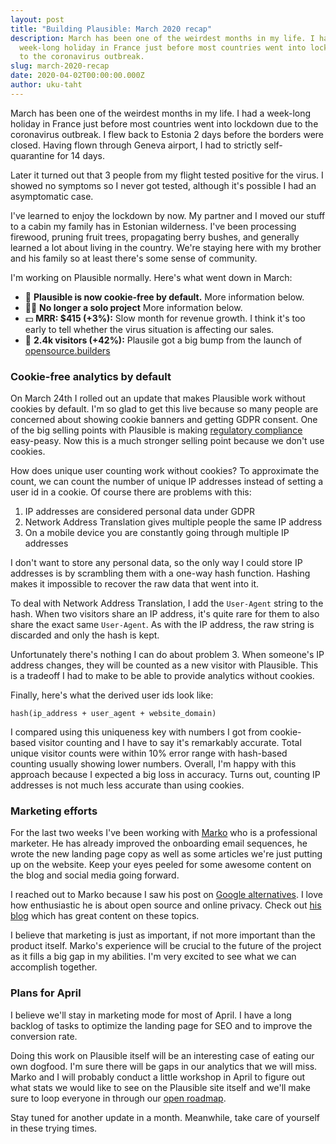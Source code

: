 ```yaml
---
layout: post
title: "Building Plausible: March 2020 recap"
description: March has been one of the weirdest months in my life. I had a
  week-long holiday in France just before most countries went into lockdown due
  to the coronavirus outbreak.
slug: march-2020-recap
date: 2020-04-02T00:00:00.000Z
author: uku-taht
---
```

March has been one of the weirdest months in my life. I had a week-long holiday in France just before most countries went into lockdown due to the coronavirus outbreak. I flew back to Estonia 2 days before the borders were closed. Having flown through Geneva airport, I had to strictly self-quarantine for 14 days.

Later it turned out that 3 people from my flight tested positive for the virus. I showed no symptoms so I never got tested, although it's possible I had an asymptomatic case.

I've learned to enjoy the lockdown by now. My partner and I moved our stuff to a cabin my family has in Estonian wilderness. I've been processing firewood, pruning fruit trees, propagating berry bushes, and generally learned a lot about living in the country. We're staying here with my brother and his family so at least there's some sense of community.

I'm working on Plausible normally. Here's what went down in March:

* 🍪 **Plausible is now cookie-free by default.** More information below.
* 🤜🤛 **No longer a solo project** More information below.
* 💵 **MRR: $415 (+3%):** Slow month for revenue growth. I think it's too early to tell whether the virus situation is affecting
our sales.
* 👩 **2.4k visitors (+42%):** Plausile got a big bump from the launch of [opensource.builders](https://opensource.builders)

### Cookie-free analytics by default

On March 24th I rolled out an update that makes Plausible work without cookies by default. I'm so glad to get this live because so many people are concerned about showing cookie banners and getting GDPR consent. One of the big selling points with Plausible is making [regulatory compliance](https://plausible.io/data-policy) easy-peasy. Now this is a much stronger selling point because we don't use cookies.

How does unique user counting work without cookies? To approximate the count, we can count the number of unique IP addresses instead of setting a user id in a cookie. Of course there are problems with this:

1. IP addresses are considered personal data under GDPR
2. Network Address Translation gives multiple people the same IP address
3. On a mobile device you are constantly going through multiple IP addresses

I don't want to store any personal data, so the only way I could store IP addresses is by scrambling them with a one-way hash function. Hashing makes it impossible to recover the raw data that went into it.

To deal with Network Address Translation, I add the `User-Agent` string to the hash. When two visitors share an IP address, it's quite rare for them to also share the exact same `User-Agent`. As with the IP address, the raw string is discarded and only the hash is kept.

Unfortunately there's nothing I can do about problem 3. When someone's IP address changes, they will be counted as a new visitor with Plausible. This is a tradeoff I had to make to be able to provide analytics without cookies.

Finally, here's what the derived user ids look like:

```
hash(ip_address + user_agent + website_domain)
```

I compared using this uniqueness key with numbers I got from cookie-based visitor counting and I have to say it's remarkably accurate. Total unique visitor counts were within 10% error range with hash-based counting usually showing lower numbers. Overall, I'm happy with this approach because I expected a big loss in accuracy. Turns out, counting IP addresses is not much less accurate than using cookies.

### Marketing efforts

For the last two weeks I've been working with [Marko](https://twitter.com/markosaric) who is a professional marketer. He has already improved the onboarding email sequences, he wrote the new landing page copy as well as some articles
we're just putting up on the website. Keep your eyes peeled for some awesome content on the blog and social media going forward.

I reached out to Marko because I saw his post on [Google alternatives](https://markosaric.com/degoogleify/). I love how enthusiastic he is about open source and online privacy. Check out [his blog](https://markosaric.com/) which has great content on these topics.

I believe that marketing is just as important, if not more important than the product itself. Marko's experience will be crucial to the future of the project as it fills a big gap in my abilities. I'm very excited to see what we can accomplish together.

### Plans for April

I believe we'll stay in marketing mode for most of April. I have a long backlog of tasks to optimize the landing page for SEO and to improve the conversion rate.

Doing this work on Plausible itself will be an interesting case of eating our own dogfood. I'm sure there will be gaps in our analytics that we will miss. Marko and I will probably conduct a little workshop in April to figure out what stats we
would like to see on the Plausible site itself and we'll make sure to loop everyone in through our [open roadmap](https://plausible.io/roadmap).

Stay tuned for another update in a month. Meanwhile, take care of yourself in these trying times.
